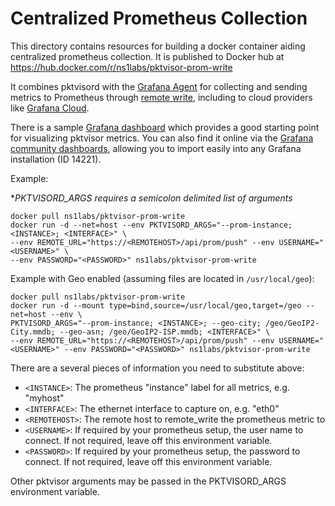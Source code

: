 # Centralized Prometheus Collection

This directory contains resources for building a docker container aiding centralized prometheus collection. It is
published to Docker hub at https://hub.docker.com/r/ns1labs/pktvisor-prom-write

It combines pktvisord with the [Grafana Agent](https://github.com/grafana/agent) for collecting and sending metrics to
Prometheus through
[remote write](https://prometheus.io/docs/operating/integrations/#remote-endpoints-and-storage), including to cloud
providers like [Grafana Cloud](https://grafana.com/products/cloud/).

There is a sample [Grafana dashboard](grafana-dashboard-prometheus.json) which provides a good starting point for
visualizing pktvisor metrics. You can also find it online via
the [Grafana community dashboards](https://grafana.com/grafana/dashboards/14221), allowing you to import easily into any
Grafana installation (ID 14221).

Example:

**PKTVISORD_ARGS requires a semicolon delimited list of arguments*
```shell
docker pull ns1labs/pktvisor-prom-write
docker run -d --net=host --env PKTVISORD_ARGS="--prom-instance; <INSTANCE>; <INTERFACE>" \
--env REMOTE_URL="https://<REMOTEHOST>/api/prom/push" --env USERNAME="<USERNAME>" \
--env PASSWORD="<PASSWORD>" ns1labs/pktvisor-prom-write
```

Example with Geo enabled (assuming files are located in `/usr/local/geo`):

```shell
docker pull ns1labs/pktvisor-prom-write
docker run -d --mount type=bind,source=/usr/local/geo,target=/geo --net=host --env \
PKTVISORD_ARGS="--prom-instance; <INSTANCE>; --geo-city; /geo/GeoIP2-City.mmdb; --geo-asn; /geo/GeoIP2-ISP.mmdb; <INTERFACE>" \
--env REMOTE_URL="https://<REMOTEHOST>/api/prom/push" --env USERNAME="<USERNAME>" --env PASSWORD="<PASSWORD>" ns1labs/pktvisor-prom-write
```

There are a several pieces of information you need to substitute above:

* `<INSTANCE>`: The prometheus "instance" label for all metrics, e.g. "myhost"
* `<INTERFACE>`: The ethernet interface to capture on, e.g. "eth0"
* `<REMOTEHOST>`: The remote host to remote_write the prometheus metric to
* `<USERNAME>`: If required by your prometheus setup, the user name to connect. If not required, leave off this
  environment variable.
* `<PASSWORD>`: If required by your prometheus setup, the password to connect. If not required, leave off this
  environment variable.

Other pktvisor arguments may be passed in the PKTVISORD_ARGS environment variable.
